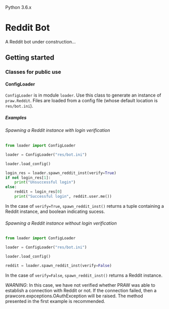 Python 3.6.x

# Reddit Bot
A Reddit bot under construction...

## Getting started

### Classes for public use

#### ConfigLoader
`ConfigLoader` is in module `loader`.
Use this class to generate an instance of `praw.Reddit`. Files are loaded
from a config file (whose default location is `res/bot.ini`).

##### Examples
###### Spawning a Reddit instance with login verification 
```python
from loader import ConfigLoader

loader = ConfigLoader("res/bot.ini")

loader.load_config()

login_res = loader.spawn_reddit_inst(verify=True)
if not login_res[1]: 
    print("Unsuccessful login")
else:
    reddit = login_res[0]
    print("Successful login", reddit.user.me())
```
In the case of `verify=True`, `spawn_reddit_inst()` returns a tuple containing
a Reddit instance, and boolean indicating sucess.

###### Spawning a Reddit instance without login verification 
```python
from loader import ConfigLoader

loader = ConfigLoader("res/bot.ini")

loader.load_config()

reddit = loader.spawn_reddit_inst(verify=False)
```
In the case of `verify=False`, `spawn_reddit_inst()` returns a
Reddit instance.

*WARNING*: In this case, we have not verified whether PRAW was able to
establish a connection with Reddit or not. If the connection failed, 
then a prawcore.expceptions.OAuthException will be raised. The method
presented in the first example is recommended.
